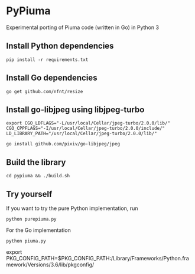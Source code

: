 # PyPiuma
Experimental porting of Piuma code (written in Go) in Python 3

## Install Python dependencies

    pip install -r requirements.txt

## Install Go dependencies

    go get github.com/nfnt/resize

## Install go-libjpeg using libjpeg-turbo

    export CGO_LDFLAGS="-L/usr/local/Cellar/jpeg-turbo/2.0.0/lib/" CGO_CPPFLAGS="-I/usr/local/Cellar/jpeg-turbo/2.0.0/include/" LD_LIBRARY_PATH="/usr/local/Cellar/jpeg-turbo/2.0.0/lib/"

    go install github.com/pixiv/go-libjpeg/jpeg

## Build the library

    cd pypiuma && ./build.sh

## Try yourself

If you want to try the pure Python implementation, run

    python purepiuma.py

For the Go implementation

    python piuma.py

export PKG_CONFIG_PATH=$PKG_CONFIG_PATH:/Library/Frameworks/Python.framework/Versions/3.6/lib/pkgconfig/

